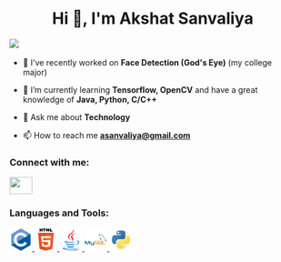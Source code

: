 <h1 align="center">Hi 👋, I'm Akshat Sanvaliya</h1>
<img src="https://camo.githubusercontent.com/8518504a205f83c6d26f677ce0dd8230e6fdbd19a8b9d113bd6589687bd55d7d/68747470733a2f2f63646e2e6472696262626c652e636f6d2f75736572732f313239323637372f73637265656e73686f74732f363133393136372f6d656469612f35333837646337653033356233656665396439343531363034346465363661342e676966" style="width:50%;align-self:end"></img>
<p align="left">  </p>


- 🔭 I've recently worked on **Face Detection (God's Eye)** (my college major)

- 🌱 I’m currently learning **Tensorflow, OpenCV** and have a great knowledge of **Java, Python, C/C++**

- 💬 Ask me about **Technology**

- 📫 How to reach me **asanvaliya@gmail.com**

<h3 align="left">Connect with me:</h3>
<p align="left">
<a href="https://www.linkedin.com/in/akshat-s-1588a9112/" target="blank"><img align="center" src="https://img.icons8.com/color/512/linkedin-circled--v3.png" height="30" width="40" /></a>
<h3 align="left">Languages and Tools:</h3>
<p align="left"> <a href="https://www.cprogramming.com/" target="_blank" rel="noreferrer"> <img src="https://raw.githubusercontent.com/devicons/devicon/master/icons/c/c-original.svg" alt="c" width="40" height="40"/> </a><a href="https://www.w3.org/html/" target="_blank" rel="noreferrer"> <img src="https://raw.githubusercontent.com/devicons/devicon/master/icons/html5/html5-original-wordmark.svg" alt="html5" width="40" height="40"/> </a> <a  <a href="https://www.java.com" target="_blank" rel="noreferrer"> <img src="https://raw.githubusercontent.com/devicons/devicon/master/icons/java/java-original.svg" alt="java" width="40" height="40"/> </a> <a href="https://www.mysql.com/" target="_blank" rel="noreferrer"> <img src="https://raw.githubusercontent.com/devicons/devicon/master/icons/mysql/mysql-original-wordmark.svg" alt="mysql" width="40" height="40"/> </a><a href="https://www.python.org" target="_blank" rel="noreferrer"> <img src="https://raw.githubusercontent.com/devicons/devicon/master/icons/python/python-original.svg" alt="python" width="40" height="40"/> </a> </a> </p>
